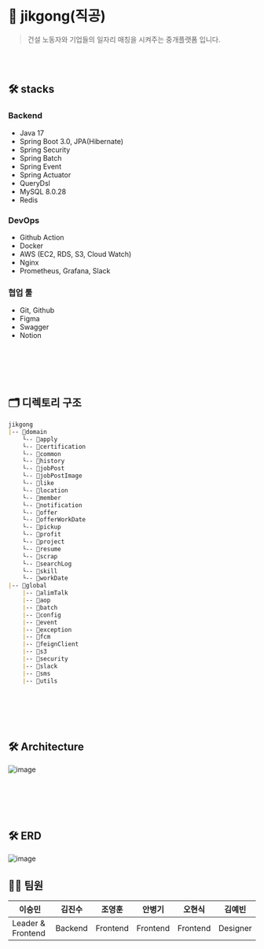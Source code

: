 #  📌 jikgong(직공)
> 건설 노동자와 기업들의 일자리 매칭을 시켜주는 중개플랫폼 입니다.


<br><br>

## 🛠 stacks
### Backend
- Java 17
- Spring Boot 3.0, JPA(Hibernate)
- Spring Security
- Spring Batch
- Spring Event
- Spring Actuator
- QueryDsl
- MySQL 8.0.28
- Redis

### DevOps
- Github Action
- Docker
- AWS (EC2, RDS, S3, Cloud Watch)
- Nginx
- Prometheus, Grafana, Slack

### 협업 툴
- Git, Github
- Figma
- Swagger
- Notion

<br><br><br><br>

## 🗂 디렉토리 구조
```markdown
jikgong
|-- 📂domain
    └-- 📂apply
    └-- 📂certification
    └-- 📂common
    └-- 📂history
    └-- 📂jobPost
    └-- 📂jobPostImage
    └-- 📂like
    └-- 📂location
    └-- 📂member
    └-- 📂notification
    └-- 📂offer
    └-- 📂offerWorkDate
    └-- 📂pickup
    └-- 📂profit
    └-- 📂project
    └-- 📂resume
    └-- 📂scrap
    └-- 📂searchLog
    └-- 📂skill
    └-- 📂workDate
|-- 📂global
    |-- 📂alimTalk
    |-- 📂aop
    |-- 📂batch
    |-- 📂config
    |-- 📂event
    |-- 📂exception
    |-- 📂fcm
    |-- 📂feignClient
    |-- 📂s3
    |-- 📂security
    |-- 📂slack
    |-- 📂sms
    |-- 📂utils
```
<br><br><br><br>

## 🛠️ Architecture
![image](https://github.com/KT-Beak-Ho/jikgong-backend/assets/97269799/7ba4ca76-5df9-4496-b3ef-2ff7a1355a73)


<br><br><br><br>
## 🛠️ ERD
![image](https://github.com/dgjinsu/jikgong-backend/assets/97269799/437c84fb-e015-4f85-8336-dcc32def7b16)


## 👩‍💻 팀원
| 이승민            | 김진수   | 조영훈   | 안병기  | 오현식  | 김예빈  |
| ----------------- | -------- | -------- | ------- | ------- | ------- |
| Leader & Frontend | Backend | Frontend | Frontend | Frontend | Designer |
